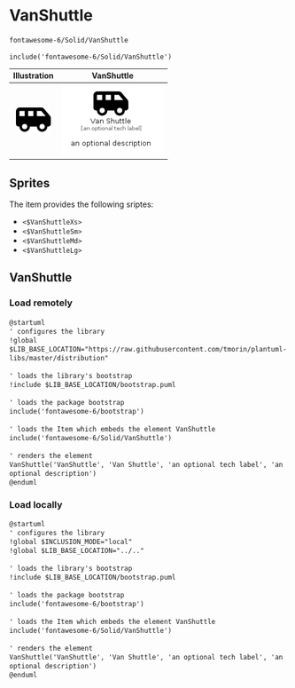 # VanShuttle


```text
fontawesome-6/Solid/VanShuttle
```

```text
include('fontawesome-6/Solid/VanShuttle')
```



| Illustration | VanShuttle |
| :---: | :---: |
| ![illustration for Illustration](../../fontawesome-6/Solid/VanShuttle.png) | ![illustration for VanShuttle](../../fontawesome-6/Solid/VanShuttle.Local.png) |



## Sprites
The item provides the following sriptes:

- `<$VanShuttleXs>`
- `<$VanShuttleSm>`
- `<$VanShuttleMd>`
- `<$VanShuttleLg>`





## VanShuttle

### Load remotely
```plantuml
@startuml
' configures the library
!global $LIB_BASE_LOCATION="https://raw.githubusercontent.com/tmorin/plantuml-libs/master/distribution"

' loads the library's bootstrap
!include $LIB_BASE_LOCATION/bootstrap.puml

' loads the package bootstrap
include('fontawesome-6/bootstrap')

' loads the Item which embeds the element VanShuttle
include('fontawesome-6/Solid/VanShuttle')

' renders the element
VanShuttle('VanShuttle', 'Van Shuttle', 'an optional tech label', 'an optional description')
@enduml
```

### Load locally
```plantuml
@startuml
' configures the library
!global $INCLUSION_MODE="local"
!global $LIB_BASE_LOCATION="../.."

' loads the library's bootstrap
!include $LIB_BASE_LOCATION/bootstrap.puml

' loads the package bootstrap
include('fontawesome-6/bootstrap')

' loads the Item which embeds the element VanShuttle
include('fontawesome-6/Solid/VanShuttle')

' renders the element
VanShuttle('VanShuttle', 'Van Shuttle', 'an optional tech label', 'an optional description')
@enduml
```


